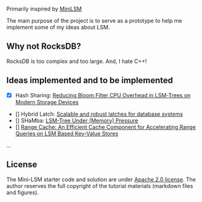 Primarily inspired by [MiniLSM](https://skyzh.github.io/mini-lsm)

The main purpose of the project is to serve as a prototype to help me implement some of my ideas about LSM.

## Why not RocksDB?
RocksDB is too complex and too large. And, I hate C++!

## Ideas implemented and to be implemented
- [x] Hash Sharing: [Reducing Bloom Filter CPU Overhead in LSM-Trees on Modern Storage Devices](https://dl.acm.org/doi/10.1145/3465998.3466002)
- [] Hybrid Latch: [Scalable and robust latches for database systems](https://dl.acm.org/doi/10.1145/3399666.3399908)
- [] SHaMba: [LSM-Tree Under (Memory) Pressure](https://cs-people.bu.edu/mathan/publications/adms22-mun.pdf)
- [] [Range Cache: An Efficient Cache Component for Accelerating Range Queries on LSM Based Key-Value Stores](https://www.computer.org/csdl/proceedings-article/icde/2024/171500a488/1YOtAxDn2IU)

...

## License

The Mini-LSM starter code and solution are under [Apache 2.0 license](LICENSE). The author reserves the full copyright of the tutorial materials (markdown files and figures).
